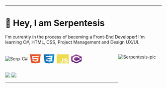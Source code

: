 <div align="left">
   <hr>
   <h1> 👋 Hey, I am Serpentesis </h1>
   <p> I'm currently in the process of becoming a Front-End Developer! 
       I'm learning C#, HTML, CSS, Project Management and Design UX/UI.  </p>
</div>

<div style="display: inline_block" align="left"><br>
   <img align="center" alt="Serp-C#" height="30" width="40" src="https://cdn.jsdelivr.net/gh/devicons/devicon/icons/csharp/csharp-original.svg"/>
  <img align="center" alt="Serp-HTML" height="30" width="40" src="https://raw.githubusercontent.com/devicons/devicon/master/icons/html5/html5-original.svg">
  <img align="center" alt="Serp-CSS" height="30" width="40" src="https://raw.githubusercontent.com/devicons/devicon/master/icons/css3/css3-original.svg">
  <img align="center" alt="Serp-JS" height="30" width="40" src="https://raw.githubusercontent.com/devicons/devicon/master/icons/javascript/javascript-plain.svg"> 
   
   
         
          
 
 
  
  <!-- <img align="center" alt="Serp-REACT" height="30" width="40" src="https://raw.githubusercontent.com/devicons/devicon/master/icons/react/react-original.svg"> -->
  <img align="center" alt="Serp-Csharp" height="30" width="40" src="https://raw.githubusercontent.com/devicons/devicon/master/icons/csharp/csharp-original.svg">

  <img align="right" alt="Serpentesis-pic" height="130" width="140" src="https://i.pinimg.com/originals/fc/4b/ff/fc4bff37ef1b3126edd01f2e7d9a193b.gif"> 
</div> 

##

<div align="left">
  <a href="#" target="_blank"><img src="https://img.shields.io/badge/LinkedIn-0077B5?style=for-the-badge&logo=linkedin&logoColor=white" target:"_blank"></a>
  <a href="https://www.instagram.com/serpentesis/" target="_blank"><img src="https://img.shields.io/badge/Instagram-E4405F?style=for-the-badge&logo=instagram&logoColor=white" target="_blank"></a>
    <hr>
</div>
